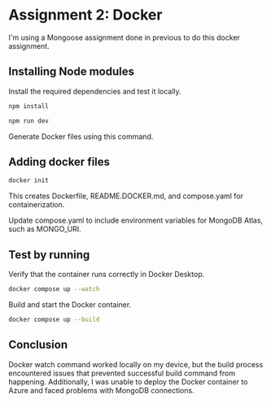 # Assignment 2: Docker

I'm using a Mongoose assignment done in previous to do this docker assignment.

## Installing Node modules

Install the required dependencies and test it locally.

```bash
npm install
```

```bash
npm run dev
```

Generate Docker files using this command.

## Adding docker files

```bash
docker init
```
This creates Dockerfile, README.DOCKER.md, and compose.yaml for containerization.

Update compose.yaml to include environment variables for MongoDB Atlas, such as MONGO_URI.

##  Test by running

Verify that the container runs correctly in Docker Desktop.

```bash
docker compose up --watch
```

Build and start the Docker container.

```bash
docker compose up --build
```

## Conclusion

Docker watch command worked locally on my device, but the build process encountered issues that prevented successful build command from happening. Additionally, I was unable to deploy the Docker container to Azure and faced problems with MongoDB connections.
